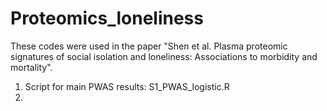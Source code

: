 # Proteomics_loneliness
These codes were used in the paper "Shen et al. Plasma proteomic signatures of social isolation and loneliness: Associations to morbidity and mortality".

1. Script for main PWAS results: S1_PWAS_logistic.R
2. 
